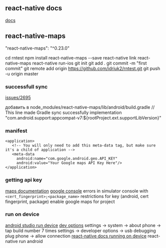 ## react-native docs
[docs](https://developer.android.com/studio/run/device.html)

## react-native-maps
"react-native-maps": "^0.23.0"

cd rntest
npm install react-native-maps --save
react-native link react-native-maps
react-native run-ios
git init
git add .
git commit -m "first commit"
git remote add origin https://github.com/idriuk2/rntest.git
git push -u origin master

### successfull sync
[issues/2695](https://github.com/react-native-community/react-native-maps/issues/2695) 

добавить в node_modules/react-native-maps/lib/android/build.gradle
// This line made Gradle sync successfully
implementation "com.android.support:appcompat-v7:${rootProject.ext.supportLibVersion}"

### manifest
```
<application>
   <!-- You will only need to add this meta-data tag, but make sure it's a child of application -->
   <meta-data
     android:name="com.google.android.geo.API_KEY"
     android:value="Your Google maps API Key Here"/>
</application>
```

### getting api key
[maps documentation](https://developers.google.com/maps/documentation/android-sdk/signup)
[google console](https://console.cloud.google.com/apis/credentials?project=rntest-234913&supportedpurview=project)
errors in simulator console with ``` <cert_fingerprint>;<package_name> ```
restrictions for key (android, cert fingerprint, package)
enable google maps for project

### run on device
[android studio run device](https://developer.android.com/studio/run/device.html)
[dev options](https://developer.android.com/studio/debug/dev-options.html)
settings -> system -> about phone -> tap build number 7 times
settings -> developer options -> usb debugging
plug phone -> allow connection
[react-native docs running on device](https://facebook.github.io/react-native/docs/running-on-device)
react-native run android